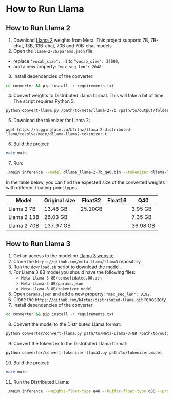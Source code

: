 # How to Run Llama

## How to Run Llama 2

1. Download [Llama 2](https://github.com/facebookresearch/llama) weights from Meta. This project supports 7B, 7B-chat, 13B, 13B-chat, 70B and 70B-chat models.
2. Open the `llama-2-7b/params.json` file:
  * replace `"vocab_size": -1` to `"vocab_size": 32000`,
  * add a new property: `"max_seq_len": 2048`.
3. Install dependencies of the converter:
```sh
cd converter && pip install -r requirements.txt
```
4. Convert weights to Distributed Llama format. This will take a bit of time. The script requires Python 3.
```sh
python convert-llama.py /path/to/meta/llama-2-7b /path/to/output/folder q40
```
5. Download the tokenizer for Llama 2:
```
wget https://huggingface.co/b4rtaz/llama-2-distributed-llama/resolve/main/dllama-llama2-tokenizer.t
```
6. Build the project:
```bash
make main
```
7. Run:
```bash
./main inference --model dllama_llama-2-7b_q40.bin --tokenizer dllama-llama2-tokenizer.t --weights-float-type q40 --buffer-float-type q80 --prompt "Hello world" --steps 16 --nthreads 4
```

In the table below, you can find the expected size of the converted weights with different floating-point types.

| Model       | Original size | Float32  | Float16  | Q40      |
|-------------|---------------|----------|----------|----------|
| Llama 2 7B  | 13.48 GB      | 25.10GB  |          | 3.95 GB  |
| Llama 2 13B | 26.03 GB      |          |          | 7.35 GB  |
| Llama 2 70B | 137.97 GB     |          |          | 36.98 GB |

## How to Run Llama 3

1. Get an access to the model on [Llama 3 website](https://llama.meta.com/llama-downloads).
2. Clone the `https://github.com/meta-llama/llama3` repository.
3. Run the `download.sh` script to download the model.
4. For Llama 3 8B model you should have the following files:
    - `Meta-Llama-3-8B/consolidated.00.pth`
    - `Meta-Llama-3-8B/params.json`
    - `Meta-Llama-3-8B/tokenizer.model`
5. Open `params.json` and add a new property: `"max_seq_len": 8192`.
6. Clone the `https://github.com/b4rtaz/distributed-llama.git` repository.
7. Install dependencies of the converter:
```sh
cd converter && pip install -r requirements.txt
```
8. Convert the model to the Distributed Llama format:
```bash
python converter/convert-llama.py path/to/Meta-Llama-3-8B /path/to/output/folder q40
```
9. Convert the tokenizer to the Distributed Llama format:
```bash
python converter/convert-tokenizer-llama3.py path/to/tokenizer.model
```
10. Build the project:
```bash
make main
```
11. Run the Distributed Llama:
```bash
./main inference --weights-float-type q40 --buffer-float-type q80 --prompt "My name is" --steps 128 --nthreads 8 --model dllama_meta-llama-3-8b_q40.bin --tokenizer llama3-tokenizer.t
```
